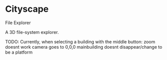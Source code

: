 # Cityscape
File Explorer

A 3D file-system explorer.

TODO:
  Currently, when selecting a building with the middle button:
    zoom doesnt work
    camera goes to 0,0,0
    mainbuilding doesnt disappear/change to be a platform
